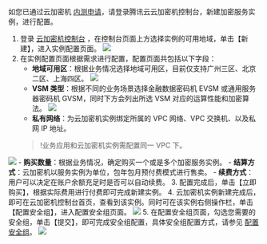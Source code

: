 如您已通过云加密机 [内测申请](https://cloud.tencent.com/apply/p/g9rpyjo5pd)，请登录腾讯云云加密机控制台，新建加密服务实例，进行配置。
1. 登录 [云加密机控制台](https://console.cloud.tencent.com/hsm) ，在控制台页面上方选择实例的可用地域，单击【新建】，进入实例配置页面。
![](https://main.qcloudimg.com/raw/1bd8ba321a0e0aea0cf78e058649e143.png)
2. 在实例配置页面根据需求进行配置，配置页面共包括以下字段：
	- **地域可用区**：根据业务情况选择地域可用区，目前仅支持广州三区、北京二区、上海四区。
	![](https://main.qcloudimg.com/raw/ffbcecb74b0a91ce2e7b2ff086c6755c.png)
	- **VSM 类型**：根据不同的业务场景选择金融数据密码机 EVSM 或通用服务器密码机 GVSM，同时下方会列出所选 VSM 对应的运算性能和加密算法。
	![](https://main.qcloudimg.com/raw/49fdfcabb498f5c236b809491a84e940.png)
	- **私有网络**：为云加密机实例绑定所属的 VPC 网络、VPC 交换机、以及私网 IP 地址。
	>!业务应用和云加密机实例需配置同一 VPC 下。
	>
![](https://main.qcloudimg.com/raw/c9348a0bb8b200b439f8c1207aa975b3.png)
	- **购买数量**：根据业务情况，确定购买一个或是多个加密服务实例。
	- **结算方式**：云加密机以服务实例为单位，包年包月预付费模式进行售卖。
	- **续费方式**：用户可以决定在账户余额充足时是否可以自动续费。
3. 配置完成后，单击【立即购买】，根据实际费用进行付费即可完成新建实例。
4. 云加密机实例新建完成后，即可在云加密机控制台首页，查看到该实例。同时可在该实例右侧操作栏，单击【配置安全组】，进入配置安全组页面。
![](https://main.qcloudimg.com/raw/beaf6c50701c270cc10e48ef54f92b8d.png)
5. 在配置安全组页面，勾选您需要的安全组，单击【提交】，即可完成安全组配置，具体安全组配置方式，请参见 [配置安全组](https://cloud.tencent.com/document/product/239/30911)。
![](https://main.qcloudimg.com/raw/8117c527a4362f30aeb89cab9ae54720.png)

